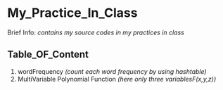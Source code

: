 # My_Practice_In_Class
Brief Info: *contains my source codes in my practices in class*
## Table_OF_Content
1. wordFrequency *(count each word frequency by using hashtable)*
2. MultiVariable Polynomial Function *(here only three variablesF(x,y,z))*
